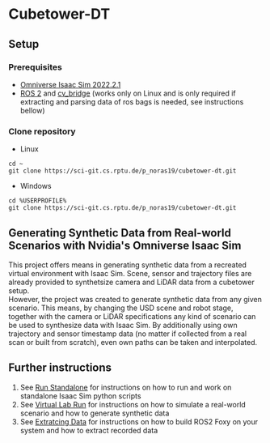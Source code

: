 # Cubetower-DT
## Setup
### Prerequisites
* [Omniverse Isaac Sim 2022.2.1](https://docs.omniverse.nvidia.com/app_isaacsim/app_isaacsim/install_workstation.html)
* [ROS 2](https://docs.ros.org/en/foxy/Installation/Alternatives/Ubuntu-Development-Setup.html) and [cv_bridge](https://github.com/ros-perception/vision_opencv/tree/rolling/cv_bridge) (works only on Linux and is only required if extracting and parsing data of ros bags is needed, see instructions bellow)

### Clone repository
* Linux
```
cd ~
git clone https://sci-git.cs.rptu.de/p_noras19/cubetower-dt.git
```
* Windows
```
cd %USERPROFILE%
git clone https://sci-git.cs.rptu.de/p_noras19/cubetower-dt.git
```
## Generating Synthetic Data from Real-world Scenarios with Nvidia's Omniverse Isaac Sim
This project offers means in generating synthetic data from a recreated virtual environment with Isaac Sim. Scene, sensor and trajectory files are already provided to synthetsize camera and LiDAR data from a cubetower setup.\
However, the project was created to generate synthetic data from any given scenario. This means, by changing the USD scene and robot stage, together with the camera or LiDAR specifications any kind of scenario can be used to synthesize data with Isaac Sim. By additionally using own trajectory and sensor timestamp data (no matter if collected from a real scan or built from scratch), even own paths can be taken and interpolated. 
## Further instructions
1. See [Run Standalone](run_standalone.md) for instructions on how to run and work on standalone Isaac Sim python scripts
2. See [Virtual Lab Run](virtual_lab_run.md) for instructions on how to simulate a real-world scenario and how to generate synthetic data
3. See [Extratcing Data](extracting_data.md) for instructions on how to build ROS2 Foxy on your system and how to extract recorded data